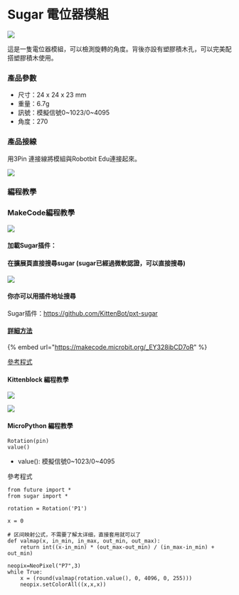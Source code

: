 # Sugar 電位器模組

![](https://kittenbothk.readthedocs.io/en/latest/\_images/poten1.png)

這是一隻電位器模組，可以檢測旋轉的角度。背後亦設有塑膠積木孔，可以完美配搭塑膠積木使用。

### 產品參數

* 尺寸：24 x 24 x 23 mm
* 重量：6.7g
* 訊號：模擬信號0\~1023/0\~4095
* 角度：270

### 產品接線

用3Pin 連接線將模組與Robotbit Edu連接起來。

![](https://kittenbothk.readthedocs.io/en/latest/\_images/poten\_wire.png)

### 編程教學

### MakeCode編程教學

![](https://kittenbothk.readthedocs.io/en/latest/\_images/mcbanner15.png)

#### 加載Sugar插件：

#### 在擴展頁直接搜尋sugar (sugar已經過微軟認證，可以直接搜尋)

![](https://kittenbothk.readthedocs.io/en/latest/\_images/sugar\_search.gif)

#### 你亦可以用插件地址搜尋

Sugar插件：https://github.com/KittenBot/pxt-sugar

#### [詳細方法](../../programmingplatforms/makecode/kittenbotandmakecode.md)

{% embed url="https://makecode.microbit.org/_EY328ibCD7oR" %}

[參考程式](https://makecode.microbit.org/\_EY328ibCD7oR)

#### Kittenblock 編程教學

![](https://kittenbothk.readthedocs.io/en/latest/\_images/kbbanner9.png)

![](https://kittenbothk.readthedocs.io/en/latest/\_images/poten3.png)

#### MicroPython 編程教學

```
Rotation(pin)
value()
```

* value(): 模擬信號0\~1023/0\~4095

參考程式

```
from future import *
from sugar import *

rotation = Rotation('P1')

x = 0

# 区间映射公式，不需要了解太详细，直接套用就可以了
def valmap(x, in_min, in_max, out_min, out_max):
    return int((x-in_min) * (out_max-out_min) / (in_max-in_min) + out_min)

neopix=NeoPixel("P7",3)
while True:
    x = (round(valmap(rotation.value(), 0, 4096, 0, 255)))
    neopix.setColorAll((x,x,x))
```

